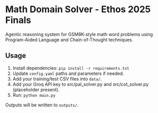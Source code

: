 # Math Domain Solver - Ethos 2025 Finals

Agentic reasoning system for GSM8K-style math word problems using Program-Aided Language and Chain-of-Thought techniques.

## Usage
1. Install dependencies: `pip install -r requirements.txt`
2. Update `config.yaml` paths and parameters if needed.
3. Add your training/test CSV files into `data/`.
4. Add your Groq API key to src/pal_solver.py and src/cot_solver.py (placeholder present).
5. Run: `python main.py`

Outputs will be written to `outputs/`.
